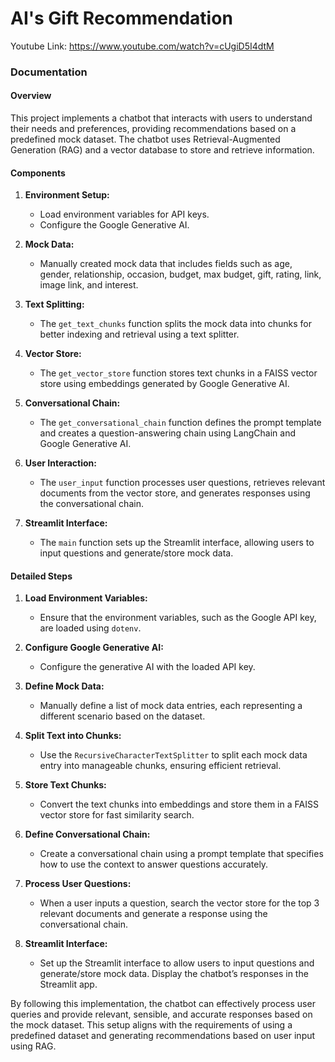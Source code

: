 # AI's Gift Recommendation

Youtube Link: https://www.youtube.com/watch?v=cUgiD5I4dtM

### Documentation

#### Overview
This project implements a chatbot that interacts with users to understand their needs and preferences, providing recommendations based on a predefined mock dataset. The chatbot uses Retrieval-Augmented Generation (RAG) and a vector database to store and retrieve information.

#### Components

1. **Environment Setup:**
   - Load environment variables for API keys.
   - Configure the Google Generative AI.

2. **Mock Data:**
   - Manually created mock data that includes fields such as age, gender, relationship, occasion, budget, max budget, gift, rating, link, image link, and interest.

3. **Text Splitting:**
   - The `get_text_chunks` function splits the mock data into chunks for better indexing and retrieval using a text splitter.

4. **Vector Store:**
   - The `get_vector_store` function stores text chunks in a FAISS vector store using embeddings generated by Google Generative AI.

5. **Conversational Chain:**
   - The `get_conversational_chain` function defines the prompt template and creates a question-answering chain using LangChain and Google Generative AI.

6. **User Interaction:**
   - The `user_input` function processes user questions, retrieves relevant documents from the vector store, and generates responses using the conversational chain.

7. **Streamlit Interface:**
   - The `main` function sets up the Streamlit interface, allowing users to input questions and generate/store mock data.

#### Detailed Steps

1. **Load Environment Variables:**
   - Ensure that the environment variables, such as the Google API key, are loaded using `dotenv`.

2. **Configure Google Generative AI:**
   - Configure the generative AI with the loaded API key.

3. **Define Mock Data:**
   - Manually define a list of mock data entries, each representing a different scenario based on the dataset.

4. **Split Text into Chunks:**
   - Use the `RecursiveCharacterTextSplitter` to split each mock data entry into manageable chunks, ensuring efficient retrieval.

5. **Store Text Chunks:**
   - Convert the text chunks into embeddings and store them in a FAISS vector store for fast similarity search.

6. **Define Conversational Chain:**
   - Create a conversational chain using a prompt template that specifies how to use the context to answer questions accurately.

7. **Process User Questions:**
   - When a user inputs a question, search the vector store for the top 3 relevant documents and generate a response using the conversational chain.

8. **Streamlit Interface:**
   - Set up the Streamlit interface to allow users to input questions and generate/store mock data. Display the chatbot’s responses in the Streamlit app.

By following this implementation, the chatbot can effectively process user queries and provide relevant, sensible, and accurate responses based on the mock dataset. This setup aligns with the requirements of using a predefined dataset and generating recommendations based on user input using RAG.
